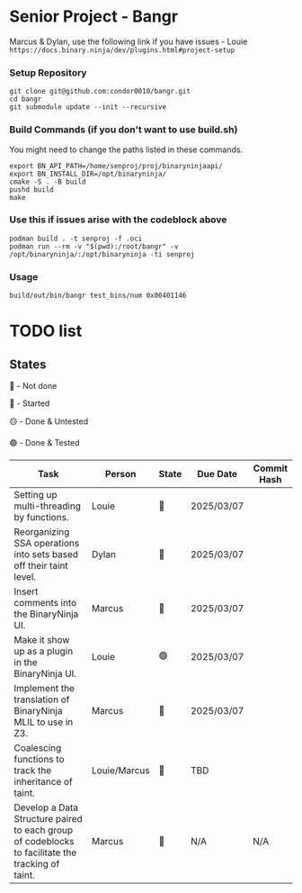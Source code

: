 # Senior Project - Bangr


Marcus & Dylan, use the following link if you have issues - Louie 
`https://docs.binary.ninja/dev/plugins.html#project-setup`


### Setup Repository

```
git clone git@github.com:condor0010/bangr.git
cd bangr
git submodule update --init --recursive
```

### Build Commands (if you don't want to use build.sh)

You might need to change the paths listed in these commands.

```
export BN_API_PATH=/home/senproj/proj/binaryninjaapi/
export BN_INSTALL_DIR=/opt/binaryninja/
cmake -S . -B build
pushd build
make
```

### Use this if issues arise with the codeblock above

```
podman build . -t senproj -f .oci
podman run --rm -v "$(pwd):/root/bangr" -v /opt/binaryninja/:/opt/binaryninja -ti senproj
```

### Usage

```
build/out/bin/bangr test_bins/num 0x00401146
```

# TODO list

## States

🔴 - Not done

🔵 - Started

🟡 - Done & Untested

🟢 - Done & Tested

| Task                                                                                                                 | Person | State                     | Due Date   | Commit Hash |
|----------------------------------------------------------------------------------------------------------------------|--------|---------------------------|------------|-------------|
| Setting up multi-threading by functions.                                                                             |Louie         | :large_blue_circle: | 2025/03/07 |             |
| Reorganizing SSA operations into sets based off their taint level.                                                   |Dylan         | :large_blue_circle: | 2025/03/07 |             |
| Insert comments into the BinaryNinja UI.                                                                             |Marcus        | :large_blue_circle: | 2025/03/07 |             |
| Make it show up as a plugin in the BinaryNinja UI.                                                                   |Louie         | :green_circle:      | 2025/03/07 |             |
| Implement the translation of BinaryNinja MLIL to use in Z3.                                                          |Marcus        | :large_blue_circle: | 2025/03/07 |             |
| Coalescing functions to track the inheritance of taint.                                                              |Louie/Marcus  | :red_circle:        | TBD        |             |
| Develop a Data Structure paired to each group of codeblocks to facilitate the tracking of taint.                     |Marcus        | :red_circle:        | N/A        | N/A         |
